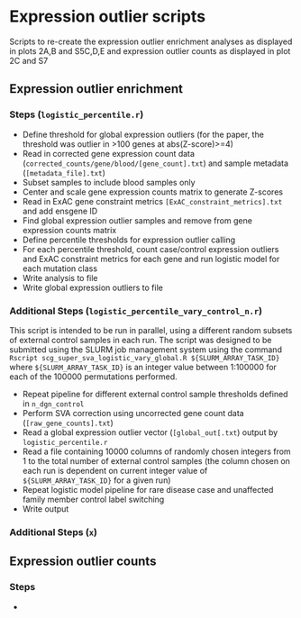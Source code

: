 # Expression outlier scripts

Scripts to re-create the expression outlier enrichment analyses as displayed in plots 2A,B and S5C,D,E and expression outlier counts as displayed in plot 2C and S7

## Expression outlier enrichment

### Steps (`logistic_percentile.r`)
* Define threshold for global expression outliers (for the paper, the threshold was outlier in >100 genes at abs(Z-score)>=4)
* Read in corrected gene expression count data (`corrected_counts/gene/blood/[gene_count].txt`) and sample metadata (`[metadata_file].txt`)
* Subset samples to include blood samples only
* Center and scale gene expression counts matrix to generate Z-scores
* Read in ExAC gene constraint metrics `[ExAC_constraint_metrics].txt` and add ensgene ID
* Find global expression outlier samples and remove from gene expression counts matrix
* Define percentile thresholds for expression outlier calling
* For each percentile threshold, count case/control expression outliers and ExAC constraint metrics for each gene and run logistic model for each mutation class
* Write analysis to file
* Write global expression outliers to file

### Additional Steps (`logistic_percentile_vary_control_n.r`)

This script is intended to be run in parallel, using a different random subsets of external control samples in each run. The script was designed to be submitted using the SLURM job management system using the command `Rscript scg_super_sva_logistic_vary_global.R ${SLURM_ARRAY_TASK_ID}` where `${SLURM_ARRAY_TASK_ID}` is an integer value between 1:100000 for each of the 100000 permutations performed. 

* Repeat pipeline for different external control sample thresholds defined in `n_dgn_control`
* Perform SVA correction using uncorrected gene count data (`[raw_gene_counts].txt`)
* Read a global expression outlier vector (`[global_out[.txt`) output by `logistic_percentile.r`
* Read a file containing 10000 columns of randomly chosen integers from 1 to the total number of external control samples (the column chosen on each run is dependent on current integer value of `${SLURM_ARRAY_TASK_ID}` for a given run)
* Repeat logistic model pipeline for rare disease case and unaffected family member control label switching
* Write output

### Additional Steps (`x`)

## Expression outlier counts

### Steps
* 